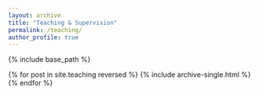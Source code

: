 ```yaml
---
layout: archive
title: "Teaching & Supervision"
permalink: /teaching/
author_profile: true
---
```


{% include base_path %}

{% for post in site.teaching reversed %}
  {% include archive-single.html %}
{% endfor %}
